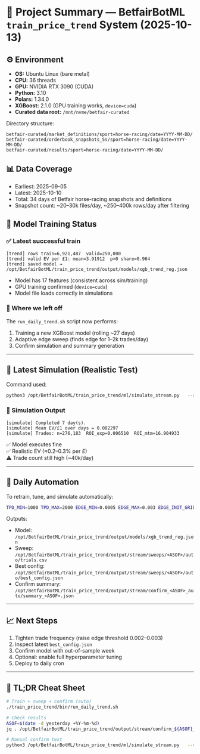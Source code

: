 
# 🧠 Project Summary — BetfairBotML `train_price_trend` System (2025-10-13)

## ⚙️ Environment
- **OS:** Ubuntu Linux (bare metal)
- **CPU:** 36 threads
- **GPU:** NVIDIA RTX 3090 (CUDA)
- **Python:** 3.10
- **Polars:** 1.34.0
- **XGBoost:** 2.1.0 (GPU training works, `device=cuda`)
- **Curated data root:** `/mnt/nvme/betfair-curated`

Directory structure:
```
betfair-curated/market_definitions/sport=horse-racing/date=YYYY-MM-DD/
betfair-curated/orderbook_snapshots_5s/sport=horse-racing/date=YYYY-MM-DD/
betfair-curated/results/sport=horse-racing/date=YYYY-MM-DD/
```

## 📊 Data Coverage
- Earliest: 2025-09-05  
- Latest:   2025-10-10  
- Total: 34 days of Betfair horse-racing snapshots and definitions
- Snapshot count: ~20–30k files/day, ~250–400k rows/day after filtering

## 🧩 Model Training Status
### ✅ Latest successful train
```
[trend] rows train=6,921,487  valid=250,000
[trend] valid EV per £1: mean=3.91912  p>0 share=0.964
[trend] saved model → /opt/BetfairBotML/train_price_trend/output/models/xgb_trend_reg.json
```
- Model has 17 features (consistent across sim/training)
- GPU training confirmed (`device=cuda`)
- Model file loads correctly in simulations

### 🧠 Where we left off
The `run_daily_trend.sh` script now performs:
1. Training a new XGBoost model (rolling ~27 days)
2. Adaptive edge sweep (finds edge for 1–2k trades/day)
3. Confirm simulation and summary generation

---

## 🚀 Latest Simulation (Realistic Test)
Command used:
```bash
python3 /opt/BetfairBotML/train_price_trend/ml/simulate_stream.py   --curated /mnt/nvme/betfair-curated   --asof 2025-10-09 --start-date 2025-10-02 --valid-days 7   --sport horse-racing --preoff-max 30 --horizon-secs 120 --commission 0.02   --model-path /opt/BetfairBotML/train_price_trend/output/models/xgb_trend_reg.json   --edge-thresh 0.0015 --stake-mode flat --bankroll-nom 5000   --odds-min 1.5 --odds-max 5.0 --enforce-liquidity --min-fill-frac 5.0   --per-market-topk 1 --per-market-budget 10 --exit-on-move-ticks 0   --ev-scale 0.05 --ev-cap 0.05 --device cuda   --output-dir /opt/BetfairBotML/train_price_trend/output/stream/confirm_2025-10-09_realistic
```

### 🧾 Simulation Output
```
[simulate] Completed 7 day(s).
[simulate] Mean EV/£1 over days = 0.002297
[simulate] Trades: n=276,183  ROI_exp=0.006510  ROI_mtm=16.904933
```
✅ Model executes fine  
✅ Realistic EV (≈0.2–0.3% per £)  
⚠️ Trade count still high (~40k/day)

---

## 🔁 Daily Automation
To retrain, tune, and simulate automatically:
```bash
TPD_MIN=1000 TPD_MAX=2000 EDGE_MIN=0.0005 EDGE_MAX=0.003 EDGE_INIT_GRID="0.0005,0.001,0.002" EV_SCALE_GRID="0.05,0.1,0.2" EV_CAP_GRID="0.05" STAKE_MODES_GRID="flat,kelly" ODDS_BANDS_GRID="1.5:5.0,2.2:3.6" EXIT_TICKS_GRID="0,1" LIQ_ENFORCE_GRID="1" MIN_FILL_FRAC_GRID="5.0" TOPK_GRID="1" BUDGET_GRID="5,10" SAMPLE_EV_DENSITY=1 SIM_DEVICE=cuda VALID_DAYS=7 ./train_price_trend/bin/run_daily_trend.sh
```
Outputs:
- Model: `/opt/BetfairBotML/train_price_trend/output/models/xgb_trend_reg.json`
- Sweep: `/opt/BetfairBotML/train_price_trend/output/stream/sweeps/<ASOF>/auto/trials.csv`
- Best config: `/opt/BetfairBotML/train_price_trend/output/stream/sweeps/<ASOF>/auto/best_config.json`
- Confirm summary: `/opt/BetfairBotML/train_price_trend/output/stream/confirm_<ASOF>_auto/summary_<ASOF>.json`

---

## 📈 Next Steps
1. Tighten trade frequency (raise edge threshold 0.002–0.003)
2. Inspect latest `best_config.json`
3. Confirm model with out-of-sample week
4. Optional: enable full hyperparameter tuning
5. Deploy to daily cron

---

## 🧾 TL;DR Cheat Sheet
```bash
# Train + sweep + confirm (auto)
./train_price_trend/bin/run_daily_trend.sh

# Check results
ASOF=$(date -d yesterday +%Y-%m-%d)
jq . /opt/BetfairBotML/train_price_trend/output/stream/confirm_${ASOF}_auto/summary_${ASOF}.json

# Manual confirm test
python3 /opt/BetfairBotML/train_price_trend/ml/simulate_stream.py   --curated /mnt/nvme/betfair-curated   --asof $ASOF --start-date $(date -d "$ASOF - 7 days" +%Y-%m-%d) --valid-days 7   --sport horse-racing --model-path /opt/BetfairBotML/train_price_trend/output/models/xgb_trend_reg.json   --edge-thresh 0.002 --ev-scale 0.05 --ev-cap 0.05   --enforce-liquidity --min-fill-frac 5.0 --device cuda   --output-dir /opt/BetfairBotML/train_price_trend/output/stream/manual_confirm
```
